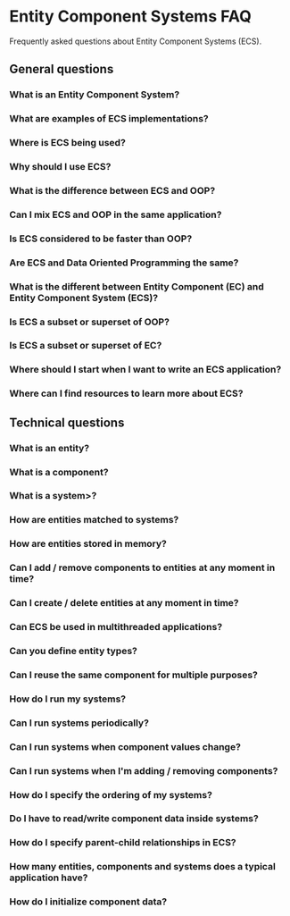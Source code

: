 # Entity Component Systems FAQ
Frequently asked questions about Entity Component Systems (ECS). 

## General questions

### What is an Entity Component System?

### What are examples of ECS implementations?

### Where is ECS being used?

### Why should I use ECS?

### What is the difference between ECS and OOP?

### Can I mix ECS and OOP in the same application?

### Is ECS considered to be faster than OOP?

### Are ECS and Data Oriented Programming the same?

### What is the different between Entity Component (EC) and Entity Component System (ECS)?

### Is ECS a subset or superset of OOP?

### Is ECS a subset or superset of EC?

### Where should I start when I want to write an ECS application?

### Where can I find resources to learn more about ECS?

## Technical questions

### What is an entity?

### What is a component?

### What is a system>?

### How are entities matched to systems?

### How are entities stored in memory?

### Can I add / remove components to entities at any moment in time?

### Can I create / delete entities at any moment in time?

### Can ECS be used in multithreaded applications?

### Can you define entity types?

### Can I reuse the same component for multiple purposes?

### How do I run my systems?

### Can I run systems periodically?

### Can I run systems when component values change?

### Can I run systems when I'm adding / removing components?

### How do I specify the ordering of my systems?

### Do I have to read/write component data inside systems?

### How do I specify parent-child relationships in ECS?

### How many entities, components and systems does a typical application have?

### How do I initialize component data?
